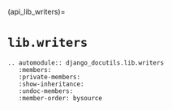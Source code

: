 (api_lib_writers)=

# `lib.writers`

```{eval-rst}
.. automodule:: django_docutils.lib.writers
   :members:
   :private-members:
   :show-inheritance:
   :undoc-members:
   :member-order: bysource
```
